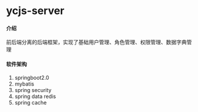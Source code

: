 # ycjs-server

#### 介绍
前后端分离的后端框架，实现了基础用户管理、角色管理、权限管理、数据字典管理


#### 软件架构
1. springboot2.0
2. mybatis
3. spring security
4. spring data redis
5. spring cache 
